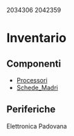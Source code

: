2034306
2042359

# Inventario

## Componenti

- [Processori](./componenti/processori.md)
- [Schede_Madri](./componenti/schede_madri.md)

## Periferiche

Elettronica Padovana
